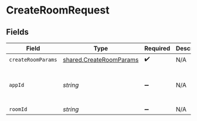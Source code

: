 # CreateRoomRequest


## Fields

| Field                                                                     | Type                                                                      | Required                                                                  | Description                                                               | Example                                                                   |
| ------------------------------------------------------------------------- | ------------------------------------------------------------------------- | ------------------------------------------------------------------------- | ------------------------------------------------------------------------- | ------------------------------------------------------------------------- |
| `createRoomParams`                                                        | [shared.CreateRoomParams](../../../sdk/models/shared/createroomparams.md) | :heavy_check_mark:                                                        | N/A                                                                       |                                                                           |
| `appId`                                                                   | *string*                                                                  | :heavy_minus_sign:                                                        | N/A                                                                       | app-af469a92-5b45-4565-b3c4-b79878de67d2                                  |
| `roomId`                                                                  | *string*                                                                  | :heavy_minus_sign:                                                        | N/A                                                                       | 2swovpy1fnunu                                                             |